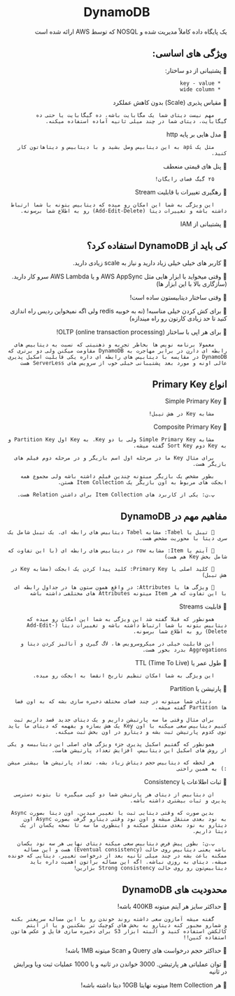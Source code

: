 
<div dir="rtl" align="center">

# DynamoDB

</div>

<div dir="rtl" align="right">

یک پایگاه داده کاملاً مدیریت شده و
NOSQL
که توسط AWS ارائه شده است




## ویژگی های اساسی:




🔸 پشتیبانی از دو ساختار:


      * key - value
      * wide column 


🔸 مقیاس پذیری (Scale) بدون کاهش عملکرد

        مهم نیست دیتای شما یک مگابایت باشه، ده گیگابایت یا حتی ده گیگابایت، دیتای شما در چند میلی ثانیه آماده استفاده میکنه.


🔸 مدل هایی بر پایه http 

        مثل یک api به این دیتابیس وصل بشید و با دیتابیس و دیتاهاتون کار کنید.



🔸 پنل های قیمتی منعطف 

        ۲۵ گیگ فضای رایگان!



🔸 رهگیری تغییرات با قابلیت Stream 

        این ویژگی به شما این امکان رو میده که دیتابیس بتونه با شما ارتباط داشته باشه و تغییرات دیتا (Add-Edit-Delete) رو به اطلاع شما برسونه.



🔸 پشتیبانی از IAM






## کی باید از DynamoDB استفاده کرد؟

🔸 کاربر های خیلی خیلی زیاد دارید و نیاز به scale زیادی دارید.


🔸 وقتی میخواید با ابزار هایی مثل AWS AppSync و یا AWS Lambda سرو کار دارید. (سازگاری بالا با این ابزار ها)


🔸 وقتی ساختار دیتابیستون ساده است!

🔸 برای کش کردن خیلی مناسبه! (نه به خوبیه redis ولی اگه نمیخواین ردیس راه اندازی کنید تا حد زیادی کارتون رو راه میندازه)

🔸 برای هر اپی با ساختار OLTP (online transaction processing)!



        معمولا برنامه نویس ها بخاطر تجربه و ذهنیتی که نسبت به دیتابیس های رابطه ای دارن در برابر مهاجرت به DynamoDB مقاومت میکنن ولی دو برتری که DynamoDB در مقایسه با دیتابیس های رابطه ای داره یکی قابلیت اسکیل پذیری عالی اونه و مورد بعد پشتیبانی خیلی خوب از سرویس های ServerLess هست




##  انواع Primary Key 

🔸 Simple Primary Key

        مشابه Key در هش تیبل!

🔸 Composite Primary Key
 
        مشابه Simple Primary Key ولی با دو Key. به Key اول Partition Key و به Key دوم Sort Key گفته میشه.

        برای مثال Key ما در مرحله اول اسم بازیگر و در مرحله دوم فیلم های بازیگر هست.

        بطور مشخص یک بازیگر میتونه چندین فیلم داشته باشه ولی مجموع همه ابجکت های مربوط به اون بازیگر یک Item Collection هستن.

        پ.ن: یکی از کاربرد های Item Collection برای داشتن Relation هست.




## مفاهیم مهم در DynamoDB 

        🔸 تیبل یا Tabel: مشابه Tabel دیتابیس های رابطه ای. یک تیبل شامل یک سری دیتا با محوریت مشخص هست.

        🔸 آیتم یا Item: مشابه row در دیتابیس های رابطه ای (با این تفاوت که شامل بخش Key هم هست)

        🔸 کلید اصلی یا Primary Key: کلید پیدا کردن یک ابجکت (مشابه Key در هش تیبل)

        🔸 ویژگی ها یا Attributes: در واقع همون ستون ها در جداول رابطه ای با این تفاوت که هر Item میتونه Attributes های مختلفی داشته باشه 


🔸 قابلیت Streams

        همونطور که قبلا گفته شد این ویژگی به شما این امکان رو میده که دیتابیس بتونه با شما ارتباط داشته باشه و تغییرات دیتا (Add-Edit-Delete) رو به اطلاع شما برسونه.

        این قابلیت خیلی در میکروسرویس ها، لاگ گیری و آنالیز کردن دیتا و Aggregations بدرد بخور هست.


🔸 طول عمر یا TTL (Time To Live)

        این ویژگی به شما امکان تنظیم تاریخ انقضا به ابجکت رو میده.


🔸 پارتیشن یا Partition 

         دیتای شما میتونه در چند فضای مختلف ذخیره سازی بشه که به اون فضا ها Partition گفته میشه.

        برای مثال وقتی ما سه پارتیشن داریم و یک دیتای جدید قصد داریم ثبت کنیم دیتابیس سعی میکنه با اون Key یک هش بسازه و بفهمه که دیتای ما باید توی کدوم پارتیشن ثبت بشه و دیتارو در اون بخش ثبت میکنه.

        همونطور که گفتیم اسکیل پذیری جزء ويژگی های اصلی این دیتابیسه و یکی از روش های اسکیل این دیتابیس، افزایش تعداد پارتیشن هاست.

        هر لحظه که دیتابیس حجم دیتاش زیاد بشه، تعداد پارتیشن ها بیشتر میشن :) به همین راحتی


🔸 ثبات اطلاعات یا Consistency 

        ان دیتابیس از دیتای هر پارتیشن شما دو کپی میگیره تا بتونه دسترسی پذیری و ثبات بیشتری داشته باشه.

        بدین صورت که وقتی دیتایی ثبت یا تغییر میدین. اون دیتا بصورت Async به نود بعدی منتقل میشه و اون نود وقتی دیتارو گرفت بصورت Async اون دیتارو به نود بعدی منتقل میکنه و اینطوری ما سه تا نسخه یکسان از یک دیتا داریم.

        پ.ن: بطور پیش فرض دیتابیس سعی میکنه دیتای نهایی هر سه نود یکسان باشه یعنی دیتابیس روی حالت (Eventual consistency) هست و این مساله ممکنه باعث بشه در چند میلی ثانیه بعد از درخواست تغییر، دیتایی که خونده میشه، دیتای به روزی نباشه. اگه این مساله براتون اهمیت داره باید دیتابیس‌تون رو روی حالت Strong consistency بزارین!





##  محدودیت های DynamoDB

🔸 حداکثر سایز هر آیتم میتونه 400KB باشه!

        گفته میشه آمازون سعی داشته روند خوندن رو با این مساله سریعتر بکنه و شمارو مجبور کنه دیتارو به بخش های کوچیک تر بشکنین و یا از آیتم کالکشن استفاده کنید و البته ابزار S3 برای ذخیره سازی فایل و عکس هاتون استفاده کنین!!

🔸 حداکثر حجم درخواست های Query و Scan میتونه 1MB باشه!

🔸 توان عملیاتی هر پارتیشن. 3000 خواندن در ثانیه و یا 1000 عملیات ثبت ویا ویرایش در ثانیه


🔸 هر Item Collection میتونه نهایتا 10GB دیتا داشته باشه!





</div>

